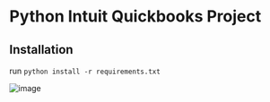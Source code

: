 # Python Intuit Quickbooks Project

## Installation
run `python install -r requirements.txt`

![image](https://user-images.githubusercontent.com/78934954/107765849-d4bed280-6d32-11eb-9099-22e5249e520d.png)
